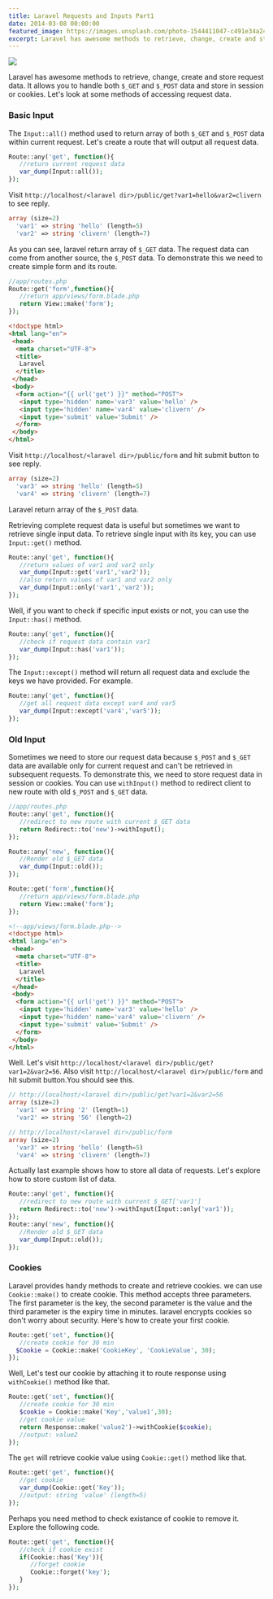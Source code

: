 ```yaml
---
title: Laravel Requests and Inputs Part1
date: 2014-03-08 00:00:00
featured_image: https://images.unsplash.com/photo-1544411047-c491e34a24e0?q=75&fm=jpg&w=1000&fit=max
excerpt: Laravel has awesome methods to retrieve, change, create and store request data. It allows you to handle both `$_GET` and `$_POST` data and store in session or cookies. Let's look at some methods of accessing request data.
---
```


![](https://images.unsplash.com/photo-1544411047-c491e34a24e0?q=75&fm=jpg&w=1000&fit=max)

Laravel has awesome methods to retrieve, change, create and store request data. It allows you to handle both `$_GET` and `$_POST` data and store in session or cookies. Let's look at some methods of accessing request data.

### Basic Input

The `Input::all()` method used to return array of both `$_GET` and `$_POST` data within current request. Let's create a route that will output all request data.

```php
Route::any('get', function(){
   //return current request data
   var_dump(Input::all());
});
```

Visit `http://localhost/<laravel dir>/public/get?var1=hello&var2=clivern` to see reply.

```php
array (size=2)
  'var1' => string 'hello' (length=5)
  'var2' => string 'clivern' (length=7)
```

As you can see, laravel return array of `$_GET` data. The request data can come from another source, the `$_POST` data. To demonstrate this we need to create simple form and its route.

```php
//app/routes.php
Route::get('form',function(){
   //return app/views/form.blade.php
   return View::make('form');
});
```

```html
<!doctype html>
<html lang="en">
 <head>
  <meta charset="UTF-8">
  <title>
   Laravel
  </title>
 </head>
 <body>
  <form action="{{ url('get') }}" method="POST">
   <input type='hidden' name='var3' value='hello' />
   <input type='hidden' name='var4' value='clivern' />
   <input type='submit' value='Submit' />
  </form>
 </body>
</html>
```

Visit `http://localhost/<laravel dir>/public/form` and hit submit button to see reply.

```php
array (size=2)
  'var3' => string 'hello' (length=5)
  'var4' => string 'clivern' (length=7)
```

Laravel return array of the `$_POST` data.

Retrieving complete request data is useful but sometimes we want to retrieve single input data. To retrieve single input with its key, you can use `Input::get()` method.

```php
Route::any('get', function(){
   //return values of var1 and var2 only
   var_dump(Input::get('var1','var2'));
   //also return values of var1 and var2 only
   var_dump(Input::only('var1','var2'));
});
```

Well, if you want to check if specific input exists or not, you can use the `Input::has()` method.

```php
Route::any('get', function(){
   //check if request data contain var1
   var_dump(Input::has('var1'));
});
```

The `Input::except()` method will return all request data and exclude the keys we have provided. For example.

```php
Route::any('get', function(){
   //get all request data except var4 and var5
   var_dump(Input::except('var4','var5'));
});
```

### Old Input

Sometimes we need to store our request data because `$_POST` and `$_GET` data are available only for current request and can't be retrieved in subsequent requests. To demonstrate this, we need to store request data in session or cookies. You can use `withInput()` method to redirect client to new route with old `$_POST` and `$_GET` data.

```php
//app/routes.php
Route::any('get', function(){
   //redirect to new route with current $_GET data
   return Redirect::to('new')->withInput();
});

Route::any('new', function(){
   //Render old $_GET data
   var_dump(Input::old());
});

Route::get('form',function(){
   //return app/views/form.blade.php
   return View::make('form');
});
```

```html
<!--app/views/form.blade.php-->
<!doctype html>
<html lang="en">
 <head>
  <meta charset="UTF-8">
  <title>
   Laravel
  </title>
 </head>
 <body>
  <form action="{{ url('get') }}" method="POST">
   <input type='hidden' name='var3' value='hello' />
   <input type='hidden' name='var4' value='clivern' />
   <input type='submit' value='Submit' />
  </form>
 </body>
</html>
```

Well. Let's visit `http://localhost/<laravel dir>/public/get?var1=2&var2=56`. Also visit `http://localhost/<laravel dir>/public/form` and hit submit button.You should see this.

```php
// http://localhost/<laravel dir>/public/get?var1=2&var2=56
array (size=2)
  'var1' => string '2' (length=1)
  'var2' => string '56' (length=2)

// http://localhost/<laravel dir>/public/form
array (size=2)
  'var3' => string 'hello' (length=5)
  'var4' => string 'clivern' (length=7)
```

Actually last example shows how to store all data of requests. Let's explore how to store custom list of data.

```php
Route::any('get', function(){
   //redirect to new route with current $_GET['var1']
   return Redirect::to('new')->withInput(Input::only('var1'));
});
Route::any('new', function(){
   //Render old $_GET data
   var_dump(Input::old());
});
```

### Cookies

Laravel provides handy methods to create and retrieve cookies. we can use `Cookie::make()` to create cookie. This method accepts three parameters. The first parameter is the key, the second parameter is the value and the third parameter is the expiry time in minutes. laravel encrypts cookies so don't worry about security. Here's how to create your first cookie.

```php
Route::get('set', function(){
   //create cookie for 30 min
  $Cookie = Cookie::make('CookieKey', 'CookieValue', 30);
});
```

Well, Let's test our cookie by attaching it to route response using `withCookie()` method like that.

```php
Route::get('set', function(){
   //create cookie for 30 min
   $cookie = Cookie::make('Key','value1',30);
   //get cookie value
   return Response::make('value2')->withCookie($cookie);
   //output: value2
});
```

The `get` will retrieve cookie value using `Cookie::get()` method like that.

```php
Route::get('get', function(){
   //get cookie
   var_dump(Cookie::get('Key'));
   //output: string 'value' (length=5)
});
```

Perhaps you need method to check existance of cookie to remove it. Explore the following code.

```php
Route::get('get', function(){
   //check if cookie exist
   if(Cookie::has('Key')){
      //forget cookie
      Cookie::forget('key');
   }
});
```